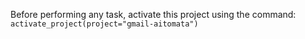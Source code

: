 Before performing any task, activate this project using the command: `activate_project(project="gmail-aitomata")`